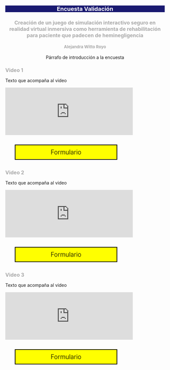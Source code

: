 <style>

h1{
    font-size: large;
    color: white;
    background-color: midnightblue; 
}

h2{
    font-size: medium;
    color: darkgrey;
}

h4{
    font-size: small;
    color: darkgray;
}


a {
  display: block;
  position: relative;
  top: 0;
  left: 0;
  margin: 30px;
  padding: 10px;
}
    
a, a:before, a:after {
  color: black;
  font-size: 1.4em;
  font-weight: 300;
  text-decoration: none;
  transition: all .20s ease;
  -webkit-transition: all .20s ease;
  -moz-transition: all .20s ease;
  -o-transition: all .20s ease;
}

.button {
  width: 300px;
  text-align: center;
  background: yellow;
  border: 2px solid black;
}

.button-box {
  padding: 25px;
  a {
    display: inline-block;  
  }

iframe{
  align: center;
}
</style>

<div align="center">
    <h1>Encuesta Validación</h1>
    <h2>Creación de un juego de simulación interactivo seguro en realidad virtual inmersiva como herramienta de rehabilitación para paciente que padecen de heminegligencia</h2>
    <h4>Alejandra Witto Royo</h4>
    <p>Párrafo de introducción a la encuesta</p>
</div>

<div>
  <h2>Video 1</h2>
  <p>Texto que acompaña al video</p>
<iframe src="https://giphy.com/embed/video-id" width="80%" height="auto" frameBorder="0" class="giphy-embed" allowFullScreen></iframe>
 <a href="#" class="button button-lr">Formulario</a>
</div>

<div>
  <h2>Video 2</h2>
  <p>Texto que acompaña al video</p>
<iframe src="https://giphy.com/embed/video-id" width="80%" height="auto" frameBorder="0" class="giphy-embed" allowFullScreen></iframe>
<a href="#" class="button button-lr">Formulario</a>
</div>

<div>
  <h2>Video 3</h2>
  <p>Texto que acompaña al video</p>
<iframe src="https://giphy.com/embed/video-id" width="80%" height="auto" frameBorder="0" class="giphy-embed" allowFullScreen></iframe>
<a href="#" class="button button-lr">Formulario</a>
</div>